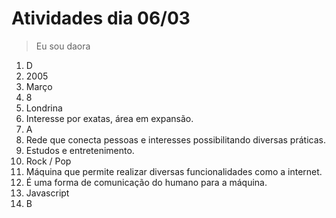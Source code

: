 # Atividades dia 06/03
> Eu sou daora

1. D
2. 2005
3. Março
4. 8
5. Londrina
6. Interesse por exatas, área em expansão.
7. A
8. Rede que conecta pessoas e interesses possibilitando diversas práticas.
9. Estudos e entretenimento.
10. Rock / Pop
11. Máquina que permite realizar diversas funcionalidades como a internet.
12. É uma forma de comunicação do humano para a máquina.
13. Javascript
14. B
